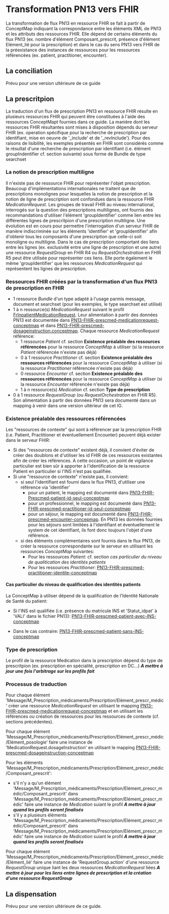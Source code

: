 # Transformation PN13 vers FHIR

La transformation de flux PN13 en ressource FHIR se fait à partir de ConceptMap indiquant la correspondance entre les éléments XML de PN13 et les attributs des ressources FHIR. Elle dépend de certains éléments du flux PN13 (ex. nombre d'élément Composant_prescrit, présence d'élément Elément_lié pour la prescription) et dans le cas du sens PN13 vers FHIR de la préexistance des instances de ressources pour les ressources référencées (ex. patient, practitioner, encounter).

## La conciliation

Prévu pour une version ultérieure de ce guide

## La prescritpion

La traduction d'un flux de prescription PN13 en ressource FHIR résulte en plusieurs ressources FHIR qui peuvent être constituées à l'aide des ressources ConceptMapt fournies dans ce guide.
La manière dont les ressources FHIR résultantes sont mises à disposition dépends du serveur FHIR (ex. operation spécifique pour la recherche de prescription par identifiant, mise en oeuvre de '_include' et de '_revInclude'). Pour des raisons de lisibilité, les exemples présentés en FHIR sont considérés comme le résultat d'une recherche de prescription par identifiant (i.e. élément groupIndentifier cf. section suivante) sous forme de Bundle de type searchset

### La notion de prescription multiligne

Il n'existe pas de ressource FHIR pour représenter l'objet prescription. Beaucoup d'implémentations internationales ne traitent que de prescriptions monolignes pour lesquelles la notion de prescription et la notion de ligne de prescription sont confondues dans la ressource FHIR *MedicationRequest*. Les groupes de travail FHIR au niveau international, interrogés sur la question des prescriptions multilignes, ont fournis des recommandations d'utiliser l'élément 'groupIdentifier' comme lien entre les différentes lignes de prescritpion d'une prescription multiligne. Une évolution est en cours pour permettre l'interrogation d'un serveur FHIR de manière indiscriminée sur les éléments 'identifier' et 'groupIdentifier' afin d'obtenir tous les composants d'une prescription que celle-ci soit monoligne ou multiligne.
Dans le cas de prescription comportant des liens entre les lignes (ex. exclusivité entre une ligne de prescription et une autre) une ressource *RequestGroup* en FHIR R4 ou *RequestOrchestration* en FHIR R5 peut être utilisée pour représenter ces liens. Elle porte également le même 'groupIdentifier' que les ressources *MedicationRequest* qui représentent les lignes de prescription.

### Ressources FHIR créées par la transformation d'un flux PN13 de prescription en FHIR

- 1 ressource *Bundle* d'un type adapté à l'usage parmis message, document et searchset (pour les exemples, le type searchset est utilisé)
- 1 à n ressource(s) *MedicationRequest* suivant le profil [FrInpatientMedicationRequest](StructureDefinition-FrInpatientMedicationRequest.html). Leur alimentation à partir des données PN13 est documentée dans [PN13-FHIR-prescmed-medicationrequest-conceptmap](ConceptMap-PN13-FHIR-prescmed-medicationrequest-conceptmap.html) et dans [PN13-FHIR-prescmed-dosageinstruction.conceptmap](PN13-FHIR-prescmed-dosageinstruction.conceptmap.html). Chaque ressource *MedicationRequest* référence:
  - 1 ressource *Patient* cf. section **Existence préalable des ressources référencées** pour la ressource *ConceptMap* à utiliser (si la ressource *Patient* référencée n'existe pas déjà)
  - 0 à 1 ressource *Practitioner* cf. section **Existence préalable des ressources référencées** pour la ressource *ConceptMap* à utiliser (si la ressource *Practitioner* référencée n'existe pas déjà)
  - 0 ressource *Encounter* cf. section **Existence préalable des ressources référencées** pour la ressource *ConceptMap* à utiliser (si la ressource *Encounter* référencée n'existe pas déjà)
  - 1 à n ressource(s) *Medication* cf. section **Type de prescription**
- 0 à 1 ressource *RequestGroup* (ou *RequestOrchestration* en FHIR R5). Son alimentation à partir des données PN13 sera documenté dans un mapping à venir dans une version ultérieur de cet IG.

### Existence préalable des ressources référencées

Les "ressources de contexte" qui sont à référencer par la prescription FHIR (i.e. Patient, Practitioner et éventuellement Encounter) peuvent déjà exister dans le serveur FHIR:

- Si des "ressources de contexte" existent déjà, il convient d'éviter de créer des doublons et d'utiliser les id FHIR de ces ressources existantes afin de créer les références. A cette occasion, un point de vigilance particulier est bien sûr à apporter à l'identification de la ressource Patient en particulier si l'INS n'est pas qualifiée.
- Si une "ressource de contexte" n'existe pas, il convient:
  - si seul l'identifiant est fourni dans le flux PN13, d'utiliser une référence via 'identifier'
    - pour un patient, le mapping est documenté dans [PN13-FHIR-Prescmed-patient-id-seul-conceptmap](PN13-FHIR-Prescmed-patient-id-seul-conceptmap.html)
    - pour un professionnel, le mapping est documenté dans [PN13-FHIR-prescmed-practitioner-id-seul-conceptmap](PN13-FHIR-prescmed-practitioner-id-seul-conceptmap.html)
    - pour un séjour, le mapping est documenté dans [PN13-FHIR-prescmed-encounter-concepmap](PN13-FHIR-prescmed-encounter-concepmap.html). En PN13 les données fournies pour les séjours sont limitées à l'identifiant et éventuellement le system de cet identifiant, ils font donc toujours l'objet d'une référence.
  - si des éléments complémentaires sont fournis dans le flux PN13, de créer la ressource correspondante sur le serveur en utilisant les ressources *ConceptMap* suivantes:
    - Pour les ressources *Patient*: cf. section *cas particulier du niveau de qualitication des identités patients*
    - Pour les ressources *Practitioner*: [PN13-FHIR-prescmed-practitioner-identite-conceptmap](ConceptMap-PN13-FHIR-prescmed-practitioner-identite-conceptmap.html)
  
#### Cas particulier du niveau de qualification des identités patients

La ConceptMap à utiliser dépend de la qualification de l'Identité Nationale de Santé du patient:

- Si l'INS est qualifiée (i.e. présence du matricule INS et 'Statut_idpat' à 'VALI' dans le fichier PN13): [PN13-FHIR-prescmed-patient-avec-INS-conceptmap](ConceptMap-PN13-FHIR-prescmed-patient-avec-INS-conceptmap.html)

- Dans le cas contraire: [PN13-FHIR-prescmed-patient-sans-INS-conceptmap](ConceptMap-PN13-FHIR-prescmed-patient-sans-INS-conceptmap.html)

### Type de prescription

Le profil de la ressource Medication dans la prescription dépend du type de prescritpion (ex. prescription en spécialité, prescription en DC...) ***A mettre à jour une fois l'arbitrage sur les profils fait***

### Processus de traduction

Pour chaque élément 'Message/M_Prescription_médicaments/Prescription/Elément_prescr_médic' créer une ressource *MedicationRequest* en utilisant le mapping [PN13-FHIR-prescmed-medicationrequest-conceptmap](PN13-FHIR-prescmed-medicationrequest-conceptmap.html) et en utilisant les références ou création de ressources pour les ressources de contexte (cf. sections précédentes).

Pour chaque élément 'Message/M_Prescription_médicaments/Prescription/Elément_prescr_médic/Elément_posologie' faire une instance de 'MedicationRequest.dosageInstruction' en utilisant le mapping [PN13-FHIR-prescmed-dosageinstruction-conceptmap](PN13-FHIR-prescmed-dosageinstruction-conceptmap.html)

Pour les éléments 'Message/M_Prescription_médicaments/Prescription/Elément_prescr_médic/Composant_prescrit':

- s'il n'y a qu'un élément 'Message/M_Prescription_médicaments/Prescription/Elément_prescr_médic/Composant_prescrit' dans 'Message/M_Prescription_médicaments/Prescription/Elément_prescr_médic' faire une instance de *Medication* suiant le profil ***A mettre à jour quand les profils seront finalisés***
- s'il y a plusieurs éléments 'Message/M_Prescription_médicaments/Prescription/Elément_prescr_médic/Composant_prescrit' dans 'Message/M_Prescription_médicaments/Prescription/Elément_prescr_médic' faire une instance de *Medication* suiant le profil ***A mettre à jour quand les profils seront finalisés***

Pour chaque élément 'Message/M_Prescription_médicaments/Prescription/Elément_prescr_médic/Elément_lié' faire une instance de 'RequestGroup.action' d'une ressource *RequestGroup* unique liant les deux ressources *MedicationRequest* liées ***A mettre à jour pour les liens entre lignes de prescription et la création d'une ressource RequestGroup***

## La dispensation

Prévu pour une version ultérieure de ce guide.
